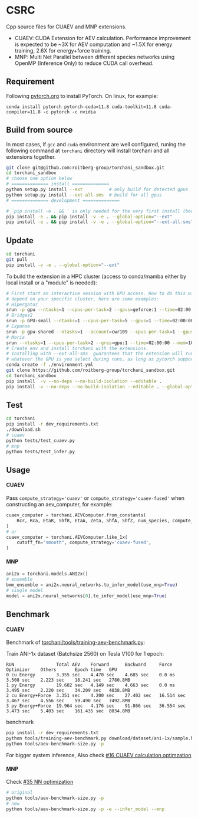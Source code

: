 # CSRC
Cpp source files for CUAEV and MNP extensions.
- CUAEV: CUDA Extension for AEV calculation. Performance improvement is
  expected to be ~3X for AEV computation and ~1.5X for energy training, 2.6X
  for energy+force training.
- MNP: Multi Net Parallel between different species networks using OpenMP
  (Inference Only) to reduce CUDA call overhead.

## Requirement
Following [pytorch.org](https://pytorch.org/) to install PyTorch.
On linux, for example:
```
conda install pytorch pytorch-cuda=11.8 cuda-toolkit=11.8 cuda-compiler=11.8 -c pytorch -c nvidia
```

## Build from source

In most cases, if `gcc` and `cuda` environment are well configured, runing the
following command at `torchani` directory will install torchani and all
extensions together.

```bash
git clone git@github.com:roitberg-group/torchani_sandbox.git
cd torchani_sandbox
# choose one option below
# ============== install ==============
python setup.py install --ext          # only build for detected gpus
python setup.py install --ext-all-sms  # build for all gpus
# ============== development ==============

# `pip install -e . && ` is only needed for the very first install (because issue of https://github.com/pypa/pip/issues/1883)
pip install -e . && pip install -v -e . --global-option="--ext"          # only build for detected gpus
pip install -e . && pip install -v -e . --global-option="--ext-all-sms"  # build for all gpus
```

## Update

```bash
cd torchani
git pull
pip install -v -e . --global-option="--ext"
```

To build the extension in a HPC cluster (access to conda/mamba either
by local install or a "module" is needed):

```bash
# First start an interactive session with GPU access. How to do this will
# depend on your specific cluster, here are some examples:
# Hipergator
srun -p gpu --ntasks=1 --cpus-per-task=2 --gpus=geforce:1 --time=02:00:00 --mem=10gb  --pty -u bash -i
# Bridges2
srun -p GPU-small --ntasks=1 --cpus-per-task=5 --gpus=1 --time=02:00:00 --mem=20gb  --pty -u bash -i
# Expanse
srun -p gpu-shared --ntasks=1 --account=cwr109 --cpus-per-task=1 --gpus=1 --time=01:00:00 --mem=10gb  --pty -u bash -i
# Moria
srun --ntasks=1 --cpus-per-task=2 --gres=gpu:1 --time=02:00:00 --mem=10gb  --pty -u bash -i
# Create env and install torchani with the extensions.
# Installing with --ext-all-sms  guarantees that the extension will run correctly
# whatever the GPU is you select during runs, as long as pytorch supports that GPU
conda create -f ./environment.yml
git clone https://github.com/roitberg-group/torchani_sandbox.git
cd torchani_sandbox
pip install  -v --no-deps --no-build-isolation --editable .
pip install -v --no-deps --no-build-isolation --editable . --global-option="--ext-all-sms"

```

## Test
```bash
cd torchani
pip install -r dev_requirements.txt
./download.sh
# cuaev
python tests/test_cuaev.py
# mnp
python tests/test_infer.py
```

## Usage
#### CUAEV

Pass `compute_strategy='cuaev'` or `compute_strategy='cuaev-fused'` when constructing an aev_computer, for example:
```python
cuaev_computer = torchani.AEVComputer.from_constants(
    Rcr, Rca, EtaR, ShfR, EtaA, Zeta, ShfA, ShfZ, num_species, compute_strategy='cuaev',
)
# or
cuaev_computer = torchani.AEVComputer.like_1x(
    cutoff_fn="smooth", compute_strategy='cuaev-fused',
)
```

#### MNP
```python
ani2x = torchani.models.ANI2x()
# ensemble
bmm_ensemble = ani2x.neural_networks.to_infer_model(use_mnp=True)
# single model
model = ani2x.neural_networks[0].to_infer_model(use_mnp=True)
```

## Benchmark

#### CUAEV
Benchmark of [torchani/tools/training-aev-benchmark.py](https://github.com/roitberg-group/torchani_sandbox/blob/master/tools/training-aev-benchmark.py):

Train ANI-1x dataset (Batchsize 2560) on Tesla V100 for 1 epoch:
```
RUN                Total AEV    Forward      Backward     Force        Optimizer    Others       Epoch time   GPU
0 cu Energy        3.355 sec    4.470 sec    4.685 sec    0.0 ms       3.508 sec    2.223 sec    18.241 sec   2780.8MB
1 py Energy        19.682 sec   4.149 sec    4.663 sec    0.0 ms       3.495 sec    2.220 sec    34.209 sec   4038.8MB
2 cu Energy+Force  3.351 sec    4.200 sec    27.402 sec   16.514 sec   3.467 sec    4.556 sec    59.490 sec   7492.8MB
3 py Energy+Force  19.964 sec   4.176 sec    91.866 sec   36.554 sec   3.473 sec    5.403 sec    161.435 sec  8034.8MB
```

benchmark
```bash
pip install -r dev_requirements.txt
python tools/training-aev-benchmark.py download/dataset/ani-1x/sample.h5
python tools/aev-benchmark-size.py -p
```

For bigger system inference, Also check [#16 CUAEV calculation optimzation](https://github.com/roitberg-group/torchani_sandbox/pull/16)

#### MNP
Check [#35 NN optimization](https://github.com/roitberg-group/torchani_sandbox/pull/35)

```bash
# original
python tools/aev-benchmark-size.py -p
# new
python tools/aev-benchmark-size.py -p -e --infer_model --mnp
```
